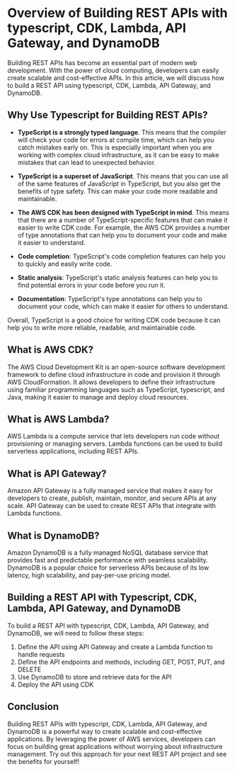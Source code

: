 # Overview of Building REST APIs with typescript, CDK, Lambda, API Gateway, and DynamoDB

Building REST APIs has become an essential part of modern web development. With the power of cloud computing, developers can easily create scalable and cost-effective APIs. In this article, we will discuss how to build a REST API using typescript, CDK, Lambda, API Gateway, and DynamoDB.

## Why Use Typescript for Building REST APIs?

- **TypeScript is a strongly typed language**. This means that the compiler will check your code for errors at compile time, which can help you catch mistakes early on. This is especially important when you are working with complex cloud infrastructure, as it can be easy to make mistakes that can lead to unexpected behavior.
- **TypeScript is a superset of JavaScript**. This means that you can use all of the same features of JavaScript in TypeScript, but you also get the benefits of type safety. This can make your code more readable and maintainable.
- **The AWS CDK has been designed with TypeScript in mind**. This means that there are a number of TypeScript-specific features that can make it easier to write CDK code. For example, the AWS CDK provides a number of type annotations that can help you to document your code and make it easier to understand.

- **Code completion**: TypeScript's code completion features can help you to quickly and easily write code.
- **Static analysis**: TypeScript's static analysis features can help you to find potential errors in your code before you run it.
- **Documentation**: TypeScript's type annotations can help you to document your code, which can make it easier for others to understand.

Overall, TypeScript is a good choice for writing CDK code because it can help you to write more reliable, readable, and maintainable code.

## What is AWS CDK?

The AWS Cloud Development Kit is an open-source software development framework to define cloud infrastructure in code and provision it through AWS CloudFormation. It allows developers to define their infrastructure using familiar programming languages such as TypeScript, typescript, and Java, making it easier to manage and deploy cloud resources.

## What is AWS Lambda?

AWS Lambda is a compute service that lets developers run code without provisioning or managing servers. Lambda functions can be used to build serverless applications, including REST APIs.

## What is API Gateway?

Amazon API Gateway is a fully managed service that makes it easy for developers to create, publish, maintain, monitor, and secure APIs at any scale. API Gateway can be used to create REST APIs that integrate with Lambda functions.

## What is DynamoDB?

Amazon DynamoDB is a fully managed NoSQL database service that provides fast and predictable performance with seamless scalability. DynamoDB is a popular choice for serverless APIs because of its low latency, high scalability, and pay-per-use pricing model.

## Building a REST API with Typescript, CDK, Lambda, API Gateway, and DynamoDB

To build a REST API with typescript, CDK, Lambda, API Gateway, and DynamoDB, we will need to follow these steps:

1. Define the API using API Gateway and create a Lambda function to handle requests
2. Define the API endpoints and methods, including GET, POST, PUT, and DELETE
3. Use DynamoDB to store and retrieve data for the API
4. Deploy the API using CDK

## Conclusion

Building REST APIs with typescript, CDK, Lambda, API Gateway, and DynamoDB is a powerful way to create scalable and cost-effective applications. By leveraging the power of AWS services, developers can focus on building great applications without worrying about infrastructure management. Try out this approach for your next REST API project and see the benefits for yourself!